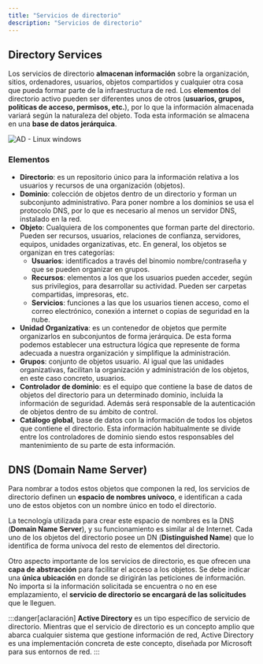 ```yaml
---
title: "Servicios de directorio"
description: "Servicios de directorio"
---
```


## Directory Services

Los servicios de directorio **almacenan información** sobre la organización, sitios, ordenadores, usuarios, objetos compartidos y cualquier otra cosa que pueda formar parte de la infraestructura de red. Los **elementos** del directorio activo pueden ser diferentes unos de otros (**usuarios, grupos, políticas de acceso, permisos, etc.**), por lo que la información almacenada variará según la naturaleza del objeto. Toda esta información se almacena en una **base de datos jerárquica**.


![AD - Linux windows](https://i0.wp.com/blog.ragasys.es/wp-content/uploads/2024/03/servicios_dircetorios_logo.png?w=828&ssl=1)
### Elementos
  - **Directorio**: es un repositorio único para la información relativa a los usuarios y recursos de una organización (objetos).
  - **Dominio**: colección de objetos dentro de un directorio y forman un subconjunto administrativo. Para poner nombre a los dominios se usa el protocolo DNS, por lo que es necesario al menos un servidor DNS, instalado en la red.
  - **Objeto**: Cualquiera de los componentes que forman parte del directorio. Pueden ser recursos, usuarios, relaciones de confianza, servidores, equipos, unidades organizativas, etc. 
En general, los objetos se organizan en tres categorías:
    - **Usuarios**: identificados a través del binomio nombre/contraseña y que se pueden organizar en grupos. 
    - **Recursos**: elementos a los que los usuarios pueden acceder, según sus privilegios,   para   desarrollar   su   actividad.   Pueden   ser   carpetas compartidas, impresoras, etc.
    - **Servicios**: funciones a las que los usuarios tienen acceso, como el correo electrónico, conexión a internet o copias de seguridad en la nube. 
  - **Unidad  Organizativa**:  es  un  contenedor  de  objetos  que  permite  organizarlos  en subconjuntos de forma jerárquica. De esta forma podemos establecer una estructura lógica que represente de forma adecuada a nuestra organización y simplifique la administración.
  -   **Grupos**: conjunto de objetos usuario. Al igual que las unidades organizativas, facilitan la organización y administración de los objetos, en este caso concreto, usuarios.
  -   **Controlador de dominio**: es el equipo que contiene la base de datos de objetos del directorio  para  un  determinado  dominio,  incluida  la  información  de  seguridad. Además será responsable de la autenticación de objetos dentro de su ámbito de control.
  -  **Catálogo global**, base de datos con la información de todos los objetos que contiene el directorio.  Esta  información  habitualmente  se  divide  entre  los  controladores  de dominio  siendo  estos  responsables  del  mantenimiento  de  su  parte  de  esta información.
  
  ## DNS (Domain Name Server)
  
  Para  nombrar  a  todos  estos  objetos  que  componen  la  red,  los  servicios  de directorio definen un **espacio de nombres unívoco**, e identifican a cada uno de estos objetos con un nombre único en todo el directorio.

  La tecnología utilizada para crear este espacio de nombres es la DNS (**Domain Name Server**), y su funcionamiento es similar al de Internet. Cada uno de los objetos del directorio posee un DN (**Distinguished Name**) que lo identifica de forma unívoca del resto de elementos del directorio.

  Otro aspecto importante de los servicios de directorio, es que ofrecen una **capa de abstracción** para facilitar el acceso a los objetos. Se debe indicar una **única ubicación** en donde se dirigirán las peticiones de información. No importa si la información solicitada se encuentra o no en ese emplazamiento, el **servicio de directorio se encargará de las solicitudes** que le lleguen.
  

  :::danger[aclaración]
  **Active Directory** es un tipo específico de servicio de directorio. Mientras que el servicio de directorio es un concepto amplio que abarca cualquier sistema que gestione información de red, Active Directory es una implementación concreta de este concepto, diseñada por Microsoft para sus entornos de red.
  :::